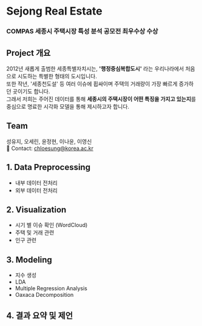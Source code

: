 # Sejong Real Estate
### COMPAS 세종시 주택시장 특성 분석 공모전 최우수상 수상

## Project 개요
2012년 새롭게 출범한 세종특별자치시는, **'행정중심복합도시'** 라는 우리나라에서 처음으로 시도하는 특별한 형태의 도시입니다.  
또한 작년, '세종천도설' 등 여러 이슈에 휩싸이며 주택의 거래량이 가장 빠르게 증가하던 곳이기도 합니다.  
그래서 저희는 주어진 데이터를 통해 **세종시의 주택시장이 어떤 특징을 가지고 있는지**를 중심으로 명료한 시각화 모델을 통해 제시하고자 합니다.   
 

## Team
성유지, 오세린, 윤정현, 이나윤, 이영신   
💬 Contact: chloesung@korea.ac.kr

## 1. Data Preprocessing
- 내부 데이터 전처리
- 외부 데이터 전처리
## 2. Visualization
- 시기 별 이슈 확인 (WordCloud)
- 주택 및 거래 관련
- 인구 관련
## 3. Modeling
- 지수 생성
- LDA
- Multiple Regression Analysis
- Oaxaca Decomposition
## 4. 결과 요약 및 제언
